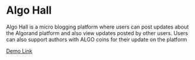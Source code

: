 # Algo Hall
Algo Hall is a micro blogging platform where users can post updates about the Algorand platform and also view updates posted by other users.
Users can also support authors with ALGO coins for their update on the platform

[Demo Link](https://princeibs.github.io/algohall/#/)
